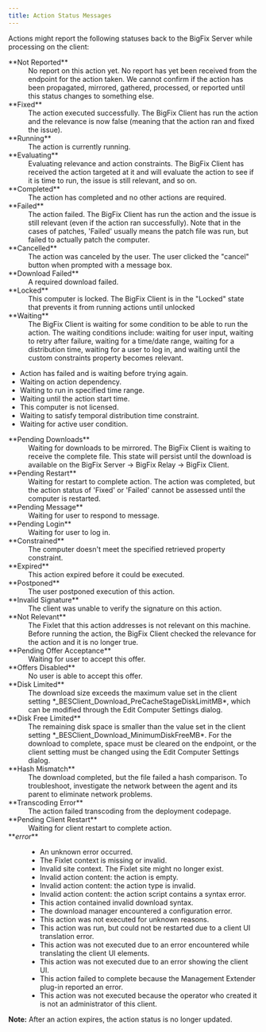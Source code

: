 ```yaml
---
title: Action Status Messages
---
```


Actions might report the following statuses back to the BigFix Server while processing on the client: 

<dl>
   <dt>**Not Reported**</dt>
   <dd>No report on this action yet. No report has yet been received from the endpoint for the action taken. We cannot confirm if the action has been propagated, mirrored, gathered, processed, or reported until this status changes to something else.</dd>
   <dt>**Fixed**</dt>
   <dd>The action executed successfully. The BigFix Client has run the action and the relevance is now false (meaning that the action ran and fixed the issue).</dd>
   <dt>**Running**</dt>
   <dd>The action is currently running.</dd>
   <dt>**Evaluating**</dt>
   <dd>Evaluating relevance and action constraints. The BigFix Client has received the action targeted at it and will evaluate the action to see if it is time to run, the issue is still relevant, and so on.</dd>
   <dt>**Completed**</dt>
   <dd>The action has completed and no other actions are required.</dd>
   <dt>**Failed**</dt>
   <dd>The action failed. The BigFix Client has run the action and the issue is still relevant (even if the action ran successfully). Note that in the cases of patches, 'Failed' usually means the patch file was run, but failed to actually patch the computer.</dd>
   <dt>**Cancelled**</dt>
   <dd>The action was canceled by the user. The user clicked the "cancel" button when prompted with a message box.</dd>
   <dt>**Download Failed**</dt>
   <dd>A required download failed.</dd>
   <dt>**Locked**</dt>
   <dd>This computer is locked. The BigFix Client is in the "Locked" state that prevents it from running actions until unlocked</dd>
   <dt>**Waiting**</dt>
   <dd>The BigFix Client is waiting for some condition to be able to run the action. The waiting conditions include: waiting for user input, waiting to retry after failure, waiting for a time/date range, waiting for a distribution time, waiting for a user to log in, and waiting until the custom constraints property becomes relevant.</dd>
      <ul>  
	  <li>Action has failed and is waiting before trying again.</li>
      <li>Waiting on action dependency.</li>
      <li>Waiting to run in specified time range.</li>
      <li>Waiting until the action start time.</li>
      <li>This computer is not licensed.</li>
      <li>Waiting to satisfy temporal distribution time constraint.</li>
      <li>Waiting for active user condition.</li>
      </ul>	  
   </dd>
   <dt>**Pending Downloads**</dt>
   <dd>Waiting for downloads to be mirrored. The BigFix Client is waiting to receive the complete file. This state will persist until the download is available on the BigFix Server -> BigFix Relay -> BigFix Client.</dd>
   <dt>**Pending Restart**</dt>
   <dd>Waiting for restart to complete action. The action was completed, but the action status of 'Fixed' or 'Failed' cannot be assessed until the computer is restarted.</dd>
   <dt>**Pending Message**</dt>
   <dd>Waiting for user to respond to message.</dd>
   <dt>**Pending Login**</dt>
   <dd>Waiting for user to log in.</dd>
   <dt>**Constrained**</dt>
   <dd>The computer doesn't meet the specified retrieved property constraint.</dd>
   <dt>**Expired**</dt>
   <dd>This action expired before it could be executed.</dd>
   <dt>**Postponed**</dt>
   <dd>The user postponed execution of this action.</dd>
   <dt>**Invalid Signature**</dt>
   <dd>The client was unable to verify the signature on this action.</dd>
   <dt>**Not Relevant**</dt>
   <dd>The Fixlet that this action addresses is not relevant on this machine. Before running the action, the BigFix Client checked the relevance for the action and it is no longer true.</dd>
   <dt>**Pending Offer Acceptance**</dt>
   <dd>Waiting for user to accept this offer.</dd>
   <dt>**Offers Disabled**</dt>
   <dd>No user is able to accept this offer.</dd>
   <dt>**Disk Limited**</dt>
   <dd>The download size exceeds the maximum value set in the client setting *_BESClient_Download_PreCacheStageDiskLimitMB*, which can be modified through the Edit Computer Settings dialog.</dd>
   <dt>**Disk Free Limited**</dt>
   <dd>The remaining disk space is smaller than the value set in the client setting *_BESClient_Download_MinimumDiskFreeMB*. For the download to complete, space must be cleared on the endpoint, or the client setting must be changed using the Edit Computer Settings dialog.</dd>
   <dt>**Hash Mismatch**</dt>
   <dd>The download completed, but the file failed a hash comparison. To troubleshoot, investigate the network between the agent and its parent to eliminate network problems.</dd>
   <dt>**Transcoding Error**</dt>
   <dd>The action failed transcoding from the deployment codepage.</dd>
   <dt>**Pending Client Restart**</dt>
   <dd>Waiting for client restart to complete action.</dd>
   <dt>**<i>error</i>**</dt>
   <dd><ul>
	 <li>An unknown error occurred.</li>
	 <li>The Fixlet context is missing or invalid.</li>
     <li>Invalid site context. The Fixlet site might no longer exist.</li>
     <li>Invalid action content: the action is empty.</li>
     <li>Invalid action content: the action type is invalid.</li>
     <li>Invalid action content: the action script contains a syntax error.</li>
     <li>This action contained invalid download syntax.</li>
     <li>The download manager encountered a configuration error.</li>
     <li>This action was not executed for unknown reasons.</li>
     <li>This action was run, but could not be restarted due to a client UI translation error.</li>
     <li>This action was not executed due to an error encountered while translating the client UI elements.</li>
     <li>This action was not executed due to an error showing the client UI.</li>
     <li>This action failed to complete because the Management Extender plug-in reported an error.</li>
     <li>This action was not executed because the operator who created it is not an administrator of this client.</li>
   </ul></dd>
</dl>

**Note:** After an action expires, the action status is no longer updated.
